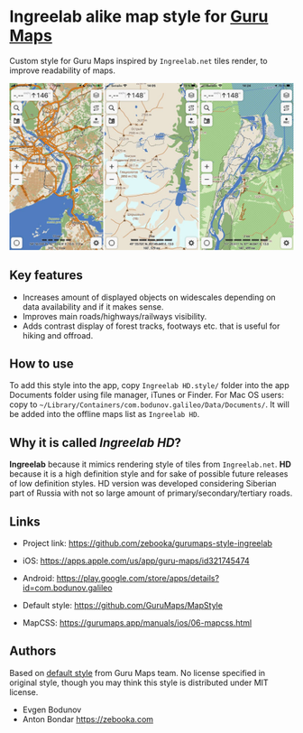 # Ingreelab alike map style for [Guru Maps](https://gurumaps.app)

Custom style for Guru Maps inspired by `Ingreelab.net` tiles render, to improve readability of maps.

![Example of rendering](screenshot.jpg)


## Key features

* Increases amount of displayed objects on widescales depending on data availability and if it makes sense.
* Improves main roads/highways/railways visibility.
* Adds contrast display of forest tracks, footways etc. that is useful for hiking and offroad.


## How to use

To add this style into the app, copy `Ingreelab HD.style/` folder into the app Documents folder using file manager, iTunes or Finder.
For Mac OS users: copy to `~/Library/Containers/com.bodunov.galileo/Data/Documents/`.
It will be added into the offline maps list as `Ingreelab HD`.


## Why it is called *Ingreelab HD*?

**Ingreelab** because it mimics rendering style of tiles from `Ingreelab.net`. **HD** because it is a high definition style and for sake of possible future releases of low definition styles. HD version was developed considering Siberian part of Russia with not so large amount of primary/secondary/tertiary roads. 


## Links

* Project link: https://github.com/zebooka/gurumaps-style-ingreelab

* iOS: https://apps.apple.com/us/app/guru-maps/id321745474
* Android: https://play.google.com/store/apps/details?id=com.bodunov.galileo

* Default style: https://github.com/GuruMaps/MapStyle
* MapCSS: https://gurumaps.app/manuals/ios/06-mapcss.html


## Authors

Based on [default style](https://github.com/GuruMaps/MapStyle) from Guru Maps team. No license specified in original style, 
though you may think this style is distributed under MIT license.

* Evgen Bodunov
* Anton Bondar https://zebooka.com
